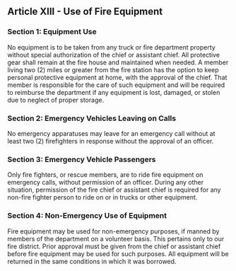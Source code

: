 ## Article XIII - Use of Fire Equipment

### Section 1: Equipment Use

No equipment is to be taken from any truck or fire department property without special authorization of the chief or assistant chief. All protective gear shall remain at the fire house and maintained when needed. A member living two (2) miles or greater from the fire station has the option to keep personal protective equipment at home, with the approval of the chief. That member is responsible for the care of such equipment and will be required to reimburse the department if any equipment is lost, damaged, or stolen due to neglect of proper storage.

### Section 2: Emergency Vehicles Leaving on Calls

No emergency apparatuses may leave for an emergency call without at least two (2) firefighters in response without the approval of an officer.

### Section 3: Emergency Vehicle Passengers

Only fire fighters, or rescue members, are to ride fire equipment on emergency calls, without permission of an officer. During any other situation, permission of the fire chief or assistant chief is required for any non-fire fighter person to ride on or in trucks or other equipment.

### Section 4: Non-Emergency Use of Equipment

Fire equipment may be used for non-emergency purposes, if manned by members of the department on a volunteer basis. This pertains only to our fire district. Prior approval must be given from the chief or assistant chief before fire equipment may be used for such purposes. All equipment will be returned in the same conditions in which it was borrowed.